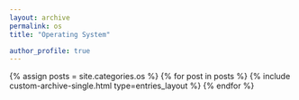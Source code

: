 ```yaml
---
layout: archive
permalink: os
title: "Operating System"

author_profile: true
---
```


{% assign posts = site.categories.os %}
{% for post in posts %}
  {% include custom-archive-single.html type=entries_layout %}
{% endfor %}